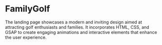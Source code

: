 # FamilyGolf
 The landing page showcases a modern and inviting design aimed at attracting golf enthusiasts and families. It incorporates HTML, CSS, and GSAP to create engaging animations and interactive elements that enhance the user experience.
